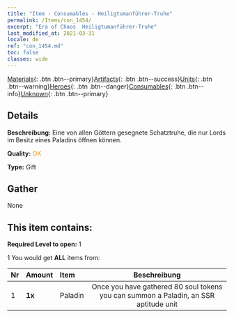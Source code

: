 ```yaml
---
title: "Item - Consumables - Heiligtumanführer-Truhe"
permalink: /Items/con_1454/
excerpt: "Era of Chaos  Heiligtumanführer-Truhe"
last_modified_at: 2021-03-31
locale: de
ref: "con_1454.md"
toc: false
classes: wide
---
```

 [Materials](/de/Items/){: .btn .btn--primary}[Artifacts](/de/Items/Artifacts/){: .btn .btn--success}[Units](/de/Items/Units/){: .btn .btn--warning}[Heroes](/de/Items/Heroes/){: .btn .btn--danger}[Consumables](/de/Items/Consumables/){: .btn .btn--info}[Unknown](/de/Items/Unknown/){: .btn .btn--primary}

## Details
 **Beschreibung:** Eine von allen Göttern gesegnete Schatztruhe, die nur Lords im Besitz eines Paladins öffnen können.

 **Quality:** <span style="color: #FF8C00">OK</span>

 **Type:** Gift

## Gather

  None

## This item contains:

 **Required Level to open:** 1

 1 You would get **ALL** items  from:

  | Nr | Amount |     Item    | Beschreibung |
  |:---|:-------|:------------|:-----------:|
  | 1 |  **1x** | Paladin | Once you have gathered 80 soul tokens you can summon a Paladin, an SSR aptitude unit  | 
